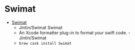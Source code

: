 # Swimat
- [Swimat](https://github.com/Jintin/Swimat)
  -  Jintin/Swimat Swimat
  - An Xcode formatter plug-in to format your swift code. - Jintin/Swimat
  - `brew cask install Swimat`
